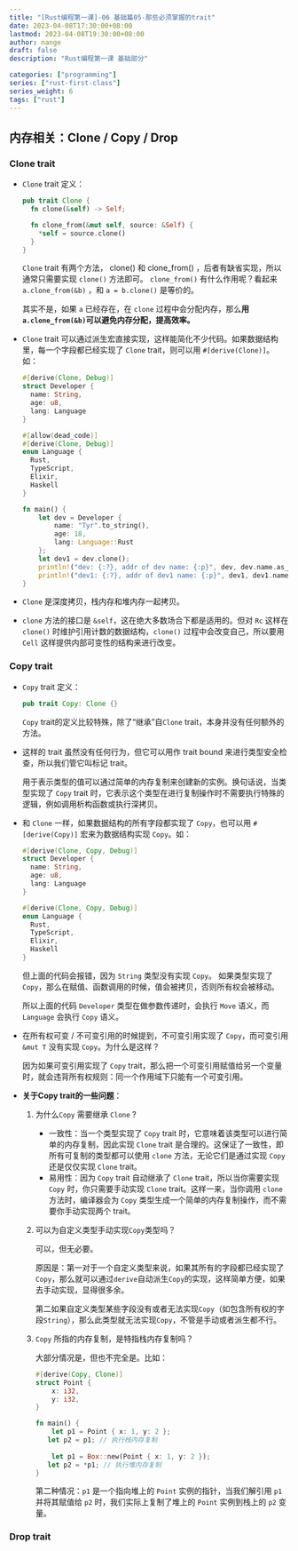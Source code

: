 ```yaml
---
title: "[Rust编程第一课]-06 基础篇05-那些必须掌握的trait"
date: 2023-04-08T17:30:00+08:00
lastmod: 2023-04-08T19:30:00+08:00
author: nange
draft: false
description: "Rust编程第一课 基础部分"

categories: ["programming"]
series: ["rust-first-class"]
series_weight: 6
tags: ["rust"]
---
```


## 内存相关：Clone / Copy / Drop

### Clone trait

* `Clone` trait 定义：

  ```rust
  pub trait Clone {
    fn clone(&self) -> Self;
  
    fn clone_from(&mut self, source: &Self) {
      *self = source.clone()
    }
  }
  ```

  `Clone` trait 有两个方法， clone() 和 clone_from() ，后者有缺省实现，所以通常只需要实现 `clone()` 方法即可。 `clone_from()` 有什么作用呢？看起来 `a.clone_from(&b)` ，和 `a = b.clone()` 是等价的。

  其实不是，如果 `a` 已经存在，在 `clone` 过程中会分配内存，那么**用 `a.clone_from(&b)`可以避免内存分配，提高效率。**

* `Clone` trait 可以通过派生宏直接实现，这样能简化不少代码。如果数据结构里，每一个字段都已经实现了 `Clone` trait，则可以用 `#[derive(Clone)]`。如：

  ```rust
  #[derive(Clone, Debug)]
  struct Developer {
    name: String,
    age: u8,
    lang: Language
  }
  
  #[allow(dead_code)]
  #[derive(Clone, Debug)]
  enum Language {
    Rust,
    TypeScript,
    Elixir,
    Haskell
  }
  
  fn main() {
      let dev = Developer {
          name: "Tyr".to_string(),
          age: 18,
          lang: Language::Rust
      };
      let dev1 = dev.clone();
      println!("dev: {:?}, addr of dev name: {:p}", dev, dev.name.as_str());
      println!("dev1: {:?}, addr of dev1 name: {:p}", dev1, dev1.name.as_str())
  }
  ```

* `Clone` 是深度拷贝，栈内存和堆内存一起拷贝。
* `clone` 方法的接口是 `&self`，这在绝大多数场合下都是适用的。但对 `Rc` 这样在 `clone()` 时维护引用计数的数据结构，`clone()` 过程中会改变自己，所以要用 `Cell` 这样提供内部可变性的结构来进行改变。

### Copy trait

* `Copy` trait 定义：

  ```rust
  pub trait Copy: Clone {}
  ```

  `Copy` trait的定义比较特殊，除了“继承”自`Clone` trait，本身并没有任何额外的方法。

* 这样的 trait 虽然没有任何行为，但它可以用作 trait bound 来进行类型安全检查，所以我们管它叫标记 trait。

  用于表示类型的值可以通过简单的内存复制来创建新的实例。换句话说，当类型实现了 `Copy` trait 时，它表示这个类型在进行复制操作时不需要执行特殊的逻辑，例如调用析构函数或执行深拷贝。

* 和 `Clone` 一样，如果数据结构的所有字段都实现了 `Copy`，也可以用 `#[derive(Copy)]` 宏来为数据结构实现 `Copy`。如：

  ```rust
  #[derive(Clone, Copy, Debug)]
  struct Developer {
    name: String,
    age: u8,
    lang: Language
  }
  
  #[derive(Clone, Copy, Debug)]
  enum Language {
    Rust,
    TypeScript,
    Elixir,
    Haskell
  }
  ```

  但上面的代码会报错，因为 `String` 类型没有实现 `Copy`。 如果类型实现了 `Copy`，那么在赋值、函数调用的时候，值会被拷贝，否则所有权会被移动。

  所以上面的代码 `Developer` 类型在做参数传递时，会执行 `Move` 语义，而 `Language` 会执行 `Copy` 语义。

* 在所有权可变 / 不可变引用的时候提到，不可变引用实现了 `Copy`，而可变引用 `&mut T` 没有实现 `Copy`。为什么是这样？

  因为如果可变引用实现了 `Copy` trait，那么把一个可变引用赋值给另一个变量时，就会违背所有权规则：同一个作用域下只能有一个可变引用。

* **关于Copy trait的一些问题**：

  1. 为什么`Copy` 需要继承 `Clone` ?

     * 一致性：当一个类型实现了 `Copy` trait 时，它意味着该类型可以进行简单的内存复制，因此实现 `Clone` trait 是合理的。这保证了一致性，即所有可复制的类型都可以使用 `clone` 方法，无论它们是通过实现 `Copy` 还是仅仅实现 `Clone` trait。
     * 易用性：因为 `Copy` trait 自动继承了 `Clone` trait，所以当你需要实现 `Copy` 时，你只需要手动实现 `Clone` trait。这样一来，当你调用 `clone` 方法时，编译器会为 `Copy` 类型生成一个简单的内存复制操作，而不需要你手动实现两个 trait。

  2. 可以为自定义类型手动实现`Copy`类型吗？

     可以，但无必要。

     原因是：第一对于一个自定义类型来说，如果其所有的字段都已经实现了`Copy`，那么就可以通过`derive`自动派生`Copy`的实现，这样简单方便，如果去手动实现，显得很多余。

     第二如果自定义类型某些字段没有或者无法实现`Copy`（如包含所有权的字段`String`），那么此类型就无法实现`Copy`，不管是手动或者派生都不行。

  3. `Copy` 所指的内存复制，是特指栈内存复制吗？

     大部分情况是，但也不完全是。比如：

     ```rust
     #[derive(Copy, Clone)]
     struct Point {
         x: i32,
         y: i32,
     }
     
     fn main() {
         let p1 = Point { x: 1, y: 2 };
     	let p2 = p1; // 执行栈内存复制
         
         let p1 = Box::new(Point { x: 1, y: 2 });
     	let p2 = *p1; // 执行堆内存复制
     }
     ```

     第二种情况：`p1` 是一个指向堆上的 `Point` 实例的指针，当我们解引用 `p1` 并将其赋值给 `p2` 时，我们实际上复制了堆上的 `Point` 实例到栈上的 `p2` 变量。

### Drop trait





















